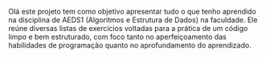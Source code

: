 Olá este projeto tem como objetivo apresentar tudo o que tenho aprendido na disciplina de AEDS1 (Algoritmos e Estrutura de Dados) na faculdade. Ele reúne diversas listas de exercícios voltadas para a prática de um código limpo e bem estruturado, com foco tanto no aperfeiçoamento das habilidades de programação quanto no aprofundamento do aprendizado.